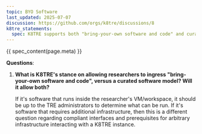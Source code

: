 ```yaml
---
topic: BYO Software
last_updated: 2025-07-07
discussion: https://github.com/orgs/k8tre/discussions/8
k8tre_statements:
  spec: K8TRE supports both "bring-your-own software and code" and curated software models, but it should be up to the TRE administrators to determine what can be run.
---
```


{{ spec_content(page.meta) }}

**Questions**:

1. **What is K8TRE's stance on allowing researchers to ingress "bring-your-own software and code", versus a curated software model? Will it allow both?**
    
    If it's software that runs inside the researcher's VM/workspace, it should be up to the TRE administrators to determine what can be run. If it's software that requires additional infrastructure, then this is a different question regarding compliant interfaces and prerequisites for arbitrary infrastructure interacting with a K8TRE instance.
